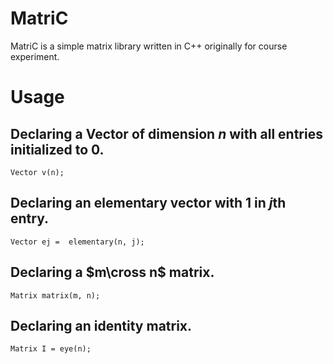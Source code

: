 # MatriC

MatriC is a simple matrix library written in C++ originally for course experiment.

# Usage
## Declaring a Vector of dimension $n$ with all entries initialized to 0.
```
Vector v(n);
```

## Declaring an elementary vector with $1$ in $j$th entry.
```
Vector ej =  elementary(n, j);
```

## Declaring a $m\cross n$ matrix.
```
Matrix matrix(m, n);
```

## Declaring an identity matrix.
```
Matrix I = eye(n);
```
